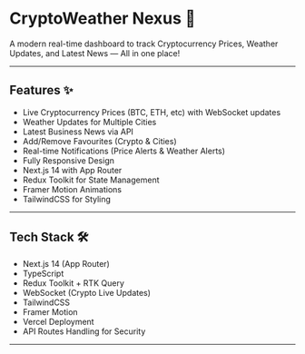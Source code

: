 # CryptoWeather Nexus 🚀

A modern real-time dashboard to track Cryptocurrency Prices, Weather Updates, and Latest News — All in one place!


---

## Features ✨

- Live Cryptocurrency Prices (BTC, ETH, etc) with WebSocket updates
- Weather Updates for Multiple Cities
- Latest Business News via API
- Add/Remove Favourites (Crypto & Cities)
- Real-time Notifications (Price Alerts & Weather Alerts)
- Fully Responsive Design
- Next.js 14 with App Router
- Redux Toolkit for State Management
- Framer Motion Animations
- TailwindCSS for Styling

---

## Tech Stack 🛠️

- Next.js 14 (App Router)
- TypeScript
- Redux Toolkit + RTK Query
- WebSocket (Crypto Live Updates)
- TailwindCSS
- Framer Motion
- Vercel Deployment
- API Routes Handling for Security

---




